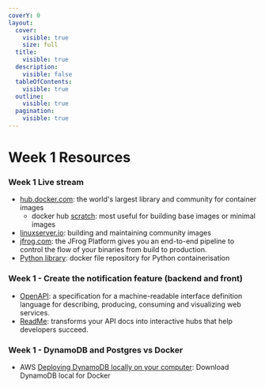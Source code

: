 ```yaml
---
coverY: 0
layout:
  cover:
    visible: true
    size: full
  title:
    visible: true
  description:
    visible: false
  tableOfContents:
    visible: true
  outline:
    visible: true
  pagination:
    visible: true
---
```


# Week 1 Resources

### **Week 1 Live stream**

* [hub.docker.com](https://hub.docker.com): the world's largest library and community for container images
  * docker hub [scratch](https://hub.docker.com/\_/scratch): most useful for building base images or minimal images&#x20;
* [linuxserver.io](https://fleet.linuxserver.io/): building and maintaining community images
* [jfrog.com](https://jfrog.com): the JFrog Platform gives you an end-to-end pipeline to control the flow of your binaries from build to production.
* [Python library](https://github.com/docker-library/python): docker file repository for Python containerisation

### **Week 1 - Create the notification feature (backend and front)**

* [OpenAPI](https://www.openapis.org/): a specification for a machine-readable interface definition language for describing, producing, consuming and visualizing web services.
* [ReadMe](https://readme.com/): transforms your API docs into interactive hubs that help developers succeed.

### Week 1 - DynamoDB and Postgres vs Docker

* AWS [Deploying DynamoDB locally on your computer](https://docs.aws.amazon.com/amazondynamodb/latest/developerguide/DynamoDBLocal.DownloadingAndRunning.html): Download DynamoDB local for Docker
